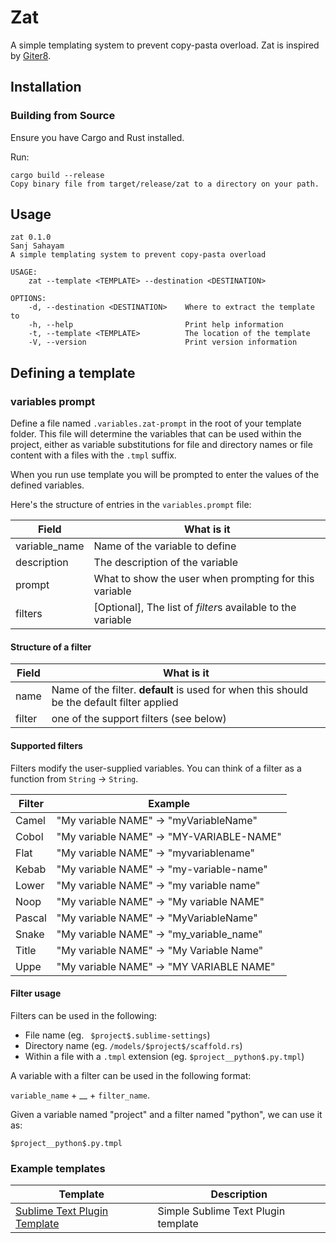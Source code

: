 # Zat

A simple templating system to prevent copy-pasta overload. Zat is inspired by [Giter8](http://www.foundweekends.org/giter8/).

## Installation

### Building from Source

Ensure you have Cargo and Rust installed.

Run:

```
cargo build --release
Copy binary file from target/release/zat to a directory on your path.
```


## Usage

```
zat 0.1.0
Sanj Sahayam
A simple templating system to prevent copy-pasta overload

USAGE:
    zat --template <TEMPLATE> --destination <DESTINATION>

OPTIONS:
    -d, --destination <DESTINATION>    Where to extract the template to
    -h, --help                         Print help information
    -t, --template <TEMPLATE>          The location of the template
    -V, --version                      Print version information
```


## Defining a template

### variables prompt

Define a file named `.variables.zat-prompt` in the root of your template folder. This file will determine the variables that can be used within the project, either as variable substitutions for file and directory names or file content with a files with the `.tmpl` suffix.

When you run use template you will be prompted to enter the values of the defined variables.

Here's the structure of entries in the `variables.prompt` file:


| Field | What is it |
| ----- | ---------- |
| variable_name | Name of the variable to define |
| description |  The description of the variable |
| prompt |What to show the user when prompting for this variable |
| filters | [Optional], The list of *filter*s available to the variable |

#### Structure of a filter

| Field | What is it |
| ----- | ---------- |
| name| Name of the filter. **__default__** is used for when this should be the default filter applied |
| filter | one of the support filters (see below) |


#### Supported filters

Filters modify the user-supplied variables. You can think of a filter as a function from `String` -> `String`.

| Filter | Example |
| ----- | ---------- |
| Camel |  "My variable NAME" -> "myVariableName" |
| Cobol | "My variable NAME" -> "MY-VARIABLE-NAME" |
| Flat | "My variable NAME" -> "myvariablename"   |
| Kebab | "My variable NAME" -> "my-variable-name" |
| Lower | "My variable NAME" -> "my variable name" |
| Noop | "My variable NAME" -> "My variable NAME" |
| Pascal | "My variable NAME" -> "MyVariableName"   |
| Snake | "My variable NAME" -> "my_variable_name" |
| Title | "My variable NAME" -> "My Variable Name" |
| Uppe | "My variable NAME" -> "MY VARIABLE NAME" |


#### Filter usage

Filters can be used in the following:

- File name (eg. ` $project$.sublime-settings`)
- Directory name (eg. `/models/$project$/scaffold.rs`)
- Within a file with a `.tmpl` extension (eg. `$project__python$.py.tmpl`)

A variable with a filter can be used in the following format:

`variable_name` + __ + `filter_name`.

Given a variable named "project" and a filter named "python", we can use it as:

`$project__python$.py.tmpl`

### Example templates

| Template | Description |
| ----- | ---------- |
| [Sublime Text Plugin Template](https://github.com/ssanj/st-plugin-zat) | Simple Sublime Text Plugin template |
